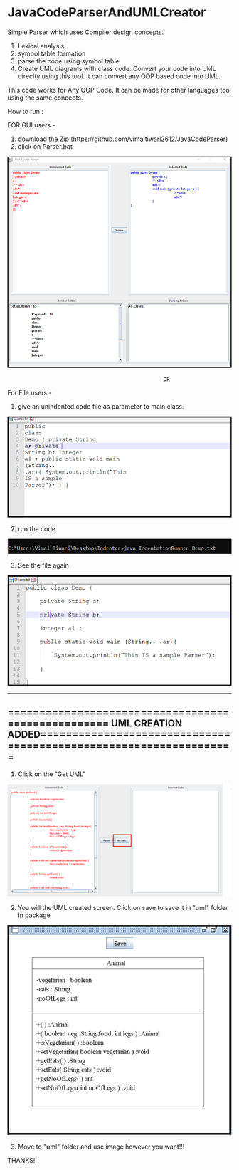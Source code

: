 # JavaCodeParserAndUMLCreator

Simple Parser which uses Compiler design concepts.
 1. Lexical analysis
 2. symbol table formation
 3. parse the code using symbol table
 4. Create UML diagrams with class code. Convert your code into UML direclty using this tool. It can convert any OOP based code into UML.
 
 This code works for Any OOP Code. It can be made for other languages too using the same concepts.
 
 How to run : 
 
 FOR GUI users -
 
 1. download the Zip (https://github.com/vimaltiwari2612/JavaCodeParser)
 2. click on Parser.bat
 
 ![screenshot](https://github.com/vimaltiwari2612/JavaCodeParser/blob/master/screenshots/4.PNG)
 
 
 
                                                     OR
                                                     
 
 For File users -
 
 1. give an unindented code file as parameter to main class.
 
 ![screenshot](https://github.com/vimaltiwari2612/JavaCodeParser/blob/master/screenshots/1.PNG)
 
 2. run the code
 
 ![screenshot](https://github.com/vimaltiwari2612/JavaCodeParser/blob/master/screenshots/2.PNG)
  
 3. See the file again
 
 ![screenshot](https://github.com/vimaltiwari2612/JavaCodeParser/blob/master/screenshots/3.PNG)
 

---------------------------------------------------------------------------------------------------------------------------------------
=================================================== UML CREATION ADDED==================================================================
---------------------------------------------------------------------------------------------------------------------------------------
 1. Click on the "Get UML"
 
 ![screenshot](https://github.com/vimaltiwari2612/JavaCodeParser/blob/master/screenshots/5.PNG)
 
 2. You will the UML created screen. Click on save to save it in "uml" folder in package

 ![screenshot](https://github.com/vimaltiwari2612/JavaCodeParser/blob/master/screenshots/6.PNG)
 
 3. Move to "uml" folder and use image however you want!!!
 
 
 THANKS!!
 
 
 
 
 

